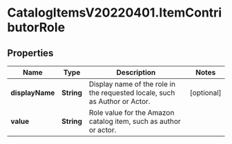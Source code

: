 # CatalogItemsV20220401.ItemContributorRole

## Properties
Name | Type | Description | Notes
------------ | ------------- | ------------- | -------------
**displayName** | **String** | Display name of the role in the requested locale, such as Author or Actor. | [optional] 
**value** | **String** | Role value for the Amazon catalog item, such as author or actor. | 


